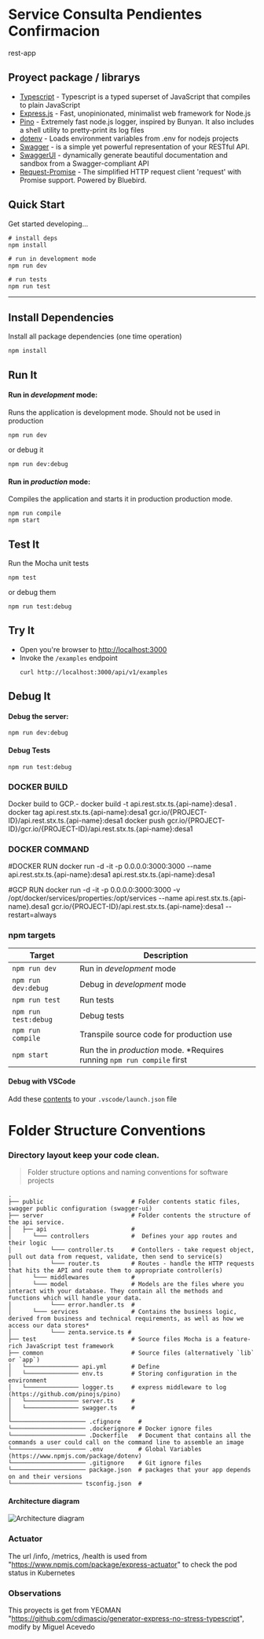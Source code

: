 # Service Consulta Pendientes Confirmacion

rest-app
## Proyect package / librarys

- [Typescript](https://www.typescriptlang.org/) - Typescript is a typed superset of JavaScript that compiles to plain JavaScript
- [Express.js](https://www.expressjs.com) - Fast, unopinionated, minimalist web framework for Node.js
- [Pino](https://github.com/pinojs/pino) - Extremely fast node.js logger, inspired by Bunyan. It also includes a shell utility to pretty-print its log files
- [dotenv](https://github.com/motdotla/dotenv) - Loads environment variables from .env for nodejs projects
- [Swagger](http://swagger.io/) - is a simple yet powerful representation of your RESTful API.
- [SwaggerUI](http://swagger.io/) - dynamically generate beautiful documentation and sandbox from a Swagger-compliant API
- [Request-Promise](https://github.com/request/request-promise) - The simplified HTTP request client 'request' with Promise support. Powered by Bluebird.



## Quick Start

Get started developing...

```shell
# install deps
npm install

# run in development mode
npm run dev

# run tests
npm run test
```

---

## Install Dependencies

Install all package dependencies (one time operation)

```shell
npm install
```

## Run It
#### Run in *development* mode:
Runs the application is development mode. Should not be used in production

```shell
npm run dev
```

or debug it

```shell
npm run dev:debug
```

#### Run in *production* mode:

Compiles the application and starts it in production production mode.

```shell
npm run compile
npm start
```

## Test It

Run the Mocha unit tests

```shell
npm test
```

or debug them

```shell
npm run test:debug
```

## Try It
* Open you're browser to [http://localhost:3000](http://localhost:3000)
* Invoke the `/examples` endpoint 
  ```shell
  curl http://localhost:3000/api/v1/examples
  ```

## Debug It

#### Debug the server:

```
npm run dev:debug
```

#### Debug Tests

```
npm run test:debug
```

### DOCKER BUILD
Docker build to GCP.-
docker build -t api.rest.stx.ts.{api-name}:desa1 . 
docker tag  api.rest.stx.ts.{api-name}:desa1 gcr.io/{PROJECT-ID}/api.rest.stx.ts.{api-name}:desa1
docker push gcr.io/{PROJECT-ID}/gcr.io/{PROJECT-ID}/api.rest.stx.ts.{api-name}:desa1


### DOCKER COMMAND

#DOCKER RUN
docker run -d -it -p 0.0.0.0:3000:3000 --name api.rest.stx.ts.{api-name}:desa1 api.rest.stx.ts.{api-name}:desa1

#GCP RUN
docker run -d -it -p 0.0.0.0:3000:3000 -v /opt/docker/services/properties:/opt/services --name api.rest.stx.ts.{api-name}.desa1 gcr.io/{PROJECT-ID}/api.rest.stx.ts.{api-name}:desa1 --restart=always

### npm targets

| Target               | Description                                                              |
| -------------------- | ------------------------------------------------------------------------ |
| `npm run dev`        | Run in _development_ mode                                                |
| `npm run dev:debug`  | Debug in _development_ mode                                              |
| `npm run test`       | Run tests                                                                |
| `npm run test:debug` | Debug tests                                                              |
| `npm run compile`    | Transpile source code for production use                                 |
| `npm start`          | Run the in _production_ mode. \*Requires running `npm run compile` first |

#### Debug with VSCode

Add these [contents](https://github.com/cdimascio/generator-express-no-stress/blob/next/assets/.vscode/launch.json) to your `.vscode/launch.json` file

Folder Structure Conventions
============================



### Directory layout keep your code clean.
> Folder structure options and naming conventions for software projects

    .
    ├── public                         # Folder contents static files,  swagger public configuration (swagger-ui)
    ├── server                         # Folder contents the structure of the api service.
    │   ├── api                        #
    │      └─── controllers            #  Defines your app routes and their logic  
    │           └─── controller.ts     # Contollers - take request object, pull out data from request, validate, then send to service(s)
    │           └─── router.ts         # Routes - handle the HTTP requests that hits the API and route them to appropriate controller(s)
    │      └─── middlewares            #    
    │      └─── model                  # Models are the files where you interact with your database. They contain all the methods and functions which will handle your data.
    │           └─── error.handler.ts  #
    │      └─── services               # Contains the business logic, derived from business and technical requirements, as well as how we access our data stores* 
    │           └─── zenta.service.ts #
    ├── test                           # Source files Mocha is a feature-rich JavaScript test framework
    ├── common                         # Source files (alternatively `lib` or `app`)
    │   └─────────────── api.yml       # Define 
    │   └─────────────── env.ts        # Storing configuration in the environment
    │   └─────────────── logger.ts     # express middleware to log (https://github.com/pinojs/pino)
    │   └─────────────── server.ts     #
    │   └─────────────── swagger.ts    #
    │ 
    └───────────────────── .cfignore     #
    └───────────────────── .dockerignore # Docker ignore files
    └───────────────────── .Dockerfile   # Document that contains all the commands a user could call on the command line to assemble an image
    └───────────────────── .env          # Global Variables (https://www.npmjs.com/package/dotenv)
    └───────────────────── .gitignore    # Git ignore files 
    └───────────────────── package.json  # packages that your app depends on and their versions
    └──────────────────── tsconfig.json  # 

#### Architecture diagram
![Architecture diagram](Express-REST-API-Struc.png)

### Actuator 

The url /info, /metrics, /health is used from "https://www.npmjs.com/package/express-actuator" to check the pod status in Kubernetes
    
### Observations
This proyects is get from YEOMAN "https://github.com/cdimascio/generator-express-no-stress-typescript", modify by Miguel Acevedo